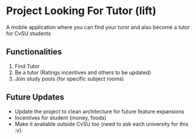 # Project Looking For Tutor (lift)

A mobile application where you can find your turor and also become a tutor for CvSU students

## Functionalities
1. Find Tutor
2. Be a tutor (Ratings incentives and others to be updated)
3. Join study pools (for specific subject rooms)

## Future Updates

* Update the project to clean architecture for future feature expansions
* Incentives for student (money, foods) 
* Make it available outside CvSU too (need to ask each university for this :v).